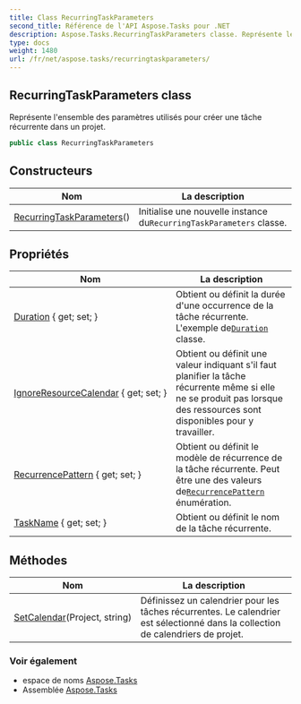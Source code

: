 ```yaml
---
title: Class RecurringTaskParameters
second_title: Référence de l'API Aspose.Tasks pour .NET
description: Aspose.Tasks.RecurringTaskParameters classe. Représente lensemble des paramètres utilisés pour créer une tâche récurrente dans un projet.
type: docs
weight: 1480
url: /fr/net/aspose.tasks/recurringtaskparameters/
---
```

## RecurringTaskParameters class

Représente l'ensemble des paramètres utilisés pour créer une tâche récurrente dans un projet.

```csharp
public class RecurringTaskParameters
```

## Constructeurs

| Nom | La description |
| --- | --- |
| [RecurringTaskParameters](recurringtaskparameters/)() | Initialise une nouvelle instance du`RecurringTaskParameters` classe. |

## Propriétés

| Nom | La description |
| --- | --- |
| [Duration](../../aspose.tasks/recurringtaskparameters/duration/) { get; set; } | Obtient ou définit la durée d'une occurrence de la tâche récurrente.  L'exemple de[`Duration`](./duration/) classe. |
| [IgnoreResourceCalendar](../../aspose.tasks/recurringtaskparameters/ignoreresourcecalendar/) { get; set; } | Obtient ou définit une valeur indiquant s'il faut planifier la tâche récurrente même si elle ne se produit pas lorsque des ressources sont disponibles pour y travailler. |
| [RecurrencePattern](../../aspose.tasks/recurringtaskparameters/recurrencepattern/) { get; set; } | Obtient ou définit le modèle de récurrence de la tâche récurrente.  Peut être une des valeurs de[`RecurrencePattern`](./recurrencepattern/) énumération. |
| [TaskName](../../aspose.tasks/recurringtaskparameters/taskname/) { get; set; } | Obtient ou définit le nom de la tâche récurrente. |

## Méthodes

| Nom | La description |
| --- | --- |
| [SetCalendar](../../aspose.tasks/recurringtaskparameters/setcalendar/)(Project, string) | Définissez un calendrier pour les tâches récurrentes. Le calendrier est sélectionné dans la collection de calendriers de projet. |

### Voir également

* espace de noms [Aspose.Tasks](../../aspose.tasks/)
* Assemblée [Aspose.Tasks](../../)


